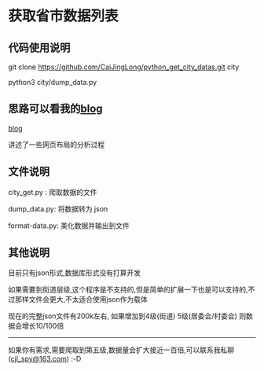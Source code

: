 # 获取省市数据列表

## 代码使用说明

git clone https://github.com/CaiJingLong/python_get_city_datas.git city

python3 city/dump_data.py

## 思路可以看我的[blog](https://www.kikt.top/posts/python/get_city_datas/)

[blog](https://www.kikt.top/posts/python/get_city_datas/)

讲述了一些网页布局的分析过程

## 文件说明

city_get.py : 爬取数据的文件

dump_data.py: 将数据转为 json

format-data.py: 美化数据并输出到文件

## 其他说明

目前只有json形式,数据库形式没有打算开发

如果需要到街道层级,这个程序是不支持的,但是简单的扩展一下也是可以支持的,不过那样文件会更大,不太适合使用json作为载体

现在的完整json文件有200k左右, 如果增加到4级(街道) 5级(居委会/村委会) 则数据会增长10/100倍

----

如果你有需求,需要爬取到第五级,数据量会扩大接近一百倍,可以联系我私聊(cjl_spy@163.com) :-D
